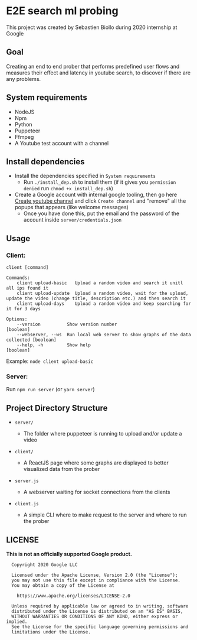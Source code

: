 E2E search ml probing
==============================================

This project was created by Sebastien Biollo during 2020 internship at Google

Goal
----

Creating an end to end prober that performs predefined user flows and measures their effect and latency in youtube search, to discover if there are any problems.

System requirements
------------------------

* NodeJS
* Npm
* Python
* Puppeteer
* Ffmpeg
* A Youtube test account with a channel

Install dependencies
--------------------

- Install the dependencies specified in `System requirements`
  - Run `./install_dep.sh` to install them (if it gives you `permission denied` run `chmod +x install_dep.sh`)
- Create a Google account with internal google tooling, then go here [Create youtube channel](https://www.youtube.com/create_channel?next=https%3A%2F%2Fstudio.youtube.com%2F) and click `Create channel` and "remove" all the popups that appears (like welcome messages)
  - Once you have done this, put the email and the password of the account inside `server/credentials.json`

Usage
-----

### Client:
```
client [command]

Commands:
    client upload-basic   Upload a random video and search it unitl all ips found it
    client upload-update  Upload a random video, wait for the upload, update the video (change title, description etc.) and then search it
    client upload-days    Upload a random video and keep searching for it for 3 days

Options:
    --version          Show version number                               		 [boolean]
    --webserver, --ws  Run local web server to show graphs of the data collected [boolean]
    --help, -h         Show help                                         		 [boolean]
```
Example: `node client upload-basic`

### Server:

Run `npm run server` (or `yarn server`)

Project Directory Structure
---------------------------

* `server/`
  * The folder where puppeteer is running to upload and/or update a video

* `client/`
  * A ReactJS page where some graphs are displayed to better visualized data from the prober

* `server.js`
  * A webserver waiting for socket connections from the clients

* `client.js`
  * A simple CLI where to make request to the server and where to run the prober


## LICENSE

**This is not an officially supported Google product.**

```
  Copyright 2020 Google LLC

  Licensed under the Apache License, Version 2.0 (the "License");
  you may not use this file except in compliance with the License.
  You may obtain a copy of the License at

    https://www.apache.org/licenses/LICENSE-2.0

  Unless required by applicable law or agreed to in writing, software
  distributed under the License is distributed on an "AS IS" BASIS,
  WITHOUT WARRANTIES OR CONDITIONS OF ANY KIND, either express or implied.
  See the License for the specific language governing permissions and
  limitations under the License.
```